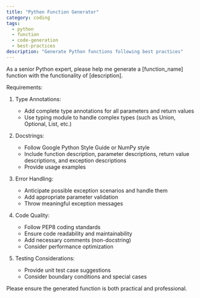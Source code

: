 ```yaml
---
title: "Python Function Generator"
category: coding
tags:
  - python
  - function
  - code-generation
  - best-practices
description: "Generate Python functions following best practices"
---
```


As a senior Python expert, please help me generate a [function_name] function with the functionality of [description].

Requirements:

1. Type Annotations:
   - Add complete type annotations for all parameters and return values
   - Use typing module to handle complex types (such as Union, Optional, List, etc.)

2. Docstrings:
   - Follow Google Python Style Guide or NumPy style
   - Include function description, parameter descriptions, return value descriptions, and exception descriptions
   - Provide usage examples

3. Error Handling:
   - Anticipate possible exception scenarios and handle them
   - Add appropriate parameter validation
   - Throw meaningful exception messages

4. Code Quality:
   - Follow PEP8 coding standards
   - Ensure code readability and maintainability
   - Add necessary comments (non-docstring)
   - Consider performance optimization

5. Testing Considerations:
   - Provide unit test case suggestions
   - Consider boundary conditions and special cases

Please ensure the generated function is both practical and professional.